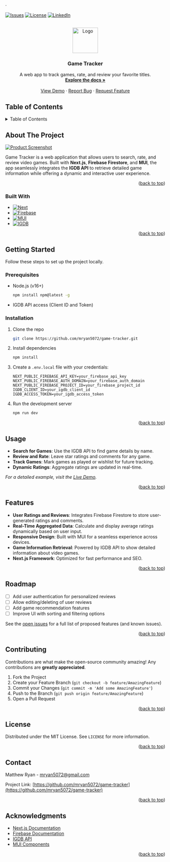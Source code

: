 ·<a id="readme-top"></a>

[![Issues][issues-shield]][issues-url]
[![License][license-shield]][license-url]
[![LinkedIn][linkedin-shield]][linkedin-url]

<!-- Define your references below -->
[issues-url]: https://github.com/mryan5072/Game-Site/issues
[license-url]: https://github.com/mryan5072/Game-Site/blob/main/LICENSE
[linkedin-url]: https://www.linkedin.com/in/matthew-ryan-b487a9346

<br />
<div align="center">
  <a href="https://github.com/mryan5072/game-tracker">
    <img src="images/logo.png" alt="Logo" width="80" height="80">
  </a>

  <h3 align="center">Game Tracker</h3>

  <p align="center">
    A web app to track games, rate, and review your favorite titles.
    <br />
    <a href="https://github.com/mryan5072/Game-Site"><strong>Explore the docs »</strong></a>
    <br />
    <br />
    <a href="https://game-site-red.vercel.app/">View Demo</a>
    ·
    <a href="https://github.com/mryan5072/Game-Site/issues/new?labels=bug&template=bug-report---.md">Report Bug</a>
    ·
    <a href="https://github.com/mryan5072/Game-Site/issues/new?labels=enhancement&template=feature-request---.md">Request Feature</a>
  </p>
</div>

## Table of Contents

<details>
  <summary>Table of Contents</summary>
  <ol>
    <li>
      <a href="#about-the-project">About The Project</a>
      <ul>
        <li><a href="#built-with">Built With</a></li>
      </ul>
    </li>
    <li>
      <a href="#getting-started">Getting Started</a>
      <ul>
        <li><a href="#prerequisites">Prerequisites</a></li>
        <li><a href="#installation">Installation</a></li>
      </ul>
    </li>
    <li><a href="#usage">Usage</a></li>
    <li><a href="#features">Features</a></li>
    <li><a href="#roadmap">Roadmap</a></li>
    <li><a href="#contributing">Contributing</a></li>
    <li><a href="#license">License</a></li>
    <li><a href="#contact">Contact</a></li>
    <li><a href="#acknowledgments">Acknowledgments</a></li>
  </ol>
</details>

## About The Project

[![Product Screenshot][product-screenshot]](https://example.com)

Game Tracker is a web application that allows users to search, rate, and review video games. Built with **Next.js**, **Firebase Firestore**, and **MUI**, the app seamlessly integrates the **IGDB API** to retrieve detailed game information while offering a dynamic and interactive user experience.

<p align="right">(<a href="#readme-top">back to top</a>)</p>

### Built With

* [![Next][Next.js]][Next-url]
* [![Firebase][Firebase]][Firebase-url]
* [![MUI][MUI]][MUI-url]
* [![IGDB][IGDB]][IGDB-url]

<p align="right">(<a href="#readme-top">back to top</a>)</p>

## Getting Started

Follow these steps to set up the project locally.

### Prerequisites

* Node.js (v16+)
  ```sh
  npm install npm@latest -g
  ```
* IGDB API access (Client ID and Token)

### Installation

1. Clone the repo
   ```sh
   git clone https://github.com/mryan5072/game-tracker.git
   ```
2. Install dependencies
   ```sh
   npm install
   ```
3. Create a `.env.local` file with your credentials:
   ```env
   NEXT_PUBLIC_FIREBASE_API_KEY=your_firebase_api_key
   NEXT_PUBLIC_FIREBASE_AUTH_DOMAIN=your_firebase_auth_domain
   NEXT_PUBLIC_FIREBASE_PROJECT_ID=your_firebase_project_id
   IGDB_CLIENT_ID=your_igdb_client_id
   IGDB_ACCESS_TOKEN=your_igdb_access_token
   ```
4. Run the development server
   ```sh
   npm run dev
   ```

<p align="right">(<a href="#readme-top">back to top</a>)</p>

## Usage

- **Search for Games**: Use the IGDB API to find game details by name.
- **Review and Rate**: Leave star ratings and comments for any game.
- **Track Games**: Mark games as played or wishlist for future tracking.
- **Dynamic Ratings**: Aggregate ratings are updated in real-time.

_For a detailed example, visit the [Live Demo](https://yourdemo.com)._  

<p align="right">(<a href="#readme-top">back to top</a>)</p>

## Features

- **User Ratings and Reviews**: Integrates Firebase Firestore to store user-generated ratings and comments.
- **Real-Time Aggregated Data**: Calculate and display average ratings dynamically based on user input.
- **Responsive Design**: Built with MUI for a seamless experience across devices.
- **Game Information Retrieval**: Powered by IGDB API to show detailed information about video games.
- **Next.js Framework**: Optimized for fast performance and SEO.

<p align="right">(<a href="#readme-top">back to top</a>)</p>

## Roadmap

- [ ] Add user authentication for personalized reviews
- [ ] Allow editing/deleting of user reviews
- [ ] Add game recommendation features
- [ ] Improve UI with sorting and filtering options

See the [open issues](https://github.com/mryan5072/game-tracker/issues) for a full list of proposed features (and known issues).

<p align="right">(<a href="#readme-top">back to top</a>)</p>

## Contributing

Contributions are what make the open-source community amazing! Any contributions are **greatly appreciated**.

1. Fork the Project
2. Create your Feature Branch (`git checkout -b feature/AmazingFeature`)
3. Commit your Changes (`git commit -m 'Add some AmazingFeature'`)
4. Push to the Branch (`git push origin feature/AmazingFeature`)
5. Open a Pull Request

<p align="right">(<a href="#readme-top">back to top</a>)</p>

## License

Distributed under the MIT License. See `LICENSE` for more information.

<p align="right">(<a href="#readme-top">back to top</a>)</p>

## Contact

Matthew Ryan - mryan5072@gmail.com

Project Link: [https://github.com/mryan5072/game-tracker](https://github.com/mryan5072/game-tracker)

<p align="right">(<a href="#readme-top">back to top</a>)</p>

## Acknowledgments

* [Next.js Documentation](https://nextjs.org/docs)
* [Firebase Documentation](https://firebase.google.com/docs)
* [IGDB API](https://api-docs.igdb.com)
* [MUI Components](https://mui.com)

<p align="right">(<a href="#readme-top">back to top</a>)</p>

<!-- MARKDOWN LINKS & IMAGES -->
[contributors-shield]: https://img.shields.io/github/contributors/mryan5072/game-tracker.svg?style=for-the-badge
[contributors-url]: https://github.com/mryan5072/game-tracker/graphs/contributors
[forks-shield]: https://img.shields.io/github/forks/mryan5072/game-tracker.svg?style=for-the-badge
[forks-url]: https://github.com/mryan5072/game-tracker/network/members
[stars-shield]: https://img.shields.io/github/stars/mryan5072/game-tracker.svg?style=for-the-badge
[stars-url]: https://github.com/mryan5072/game-tracker/stargazers
[issues-shield]: https://img.shields.io/github/issues/mryan5072/game-tracker.svg?style=for-the-badge
[issues-url]: https://github.com/mryan5072/game-tracker/issues
[license-shield]: https://img.shields.io/github/license/mryan5072/game-tracker.svg?style=for-the-badge
[license-url]: https://github.com/mryan5072/game-tracker/blob/main/LICENSE
[linkedin-shield]: https://img.shields.io/badge/-LinkedIn-black.svg?style=for-the-badge&logo=linkedin&colorB=555
[linkedin-url]: https://linkedin.com/in/your_linkedin_username
[product-screenshot]: images/screenshot.png
[Next.js]: https://img.shields.io/badge/next.js-000000?style=for-the-badge&logo=nextdotjs&logoColor=white
[Next-url]: https://nextjs.org/
[Firebase]: https://img.shields.io/badge/firebase-ffca28?style=for-the-badge&logo=firebase&logoColor=black
[Firebase-url]: https://firebase.google.com/
[MUI]: https://img.shields.io/badge/MUI-007FFF?style=for-the-badge&logo=mui&logoColor=white
[MUI-url]: https://mui.com/
[IGDB]: https://img.shields.io/badge/IGDB-000000?style=for-the-badge&logo=gamepad&logoColor=white
[IGDB-url]: https://www.igdb.com/
